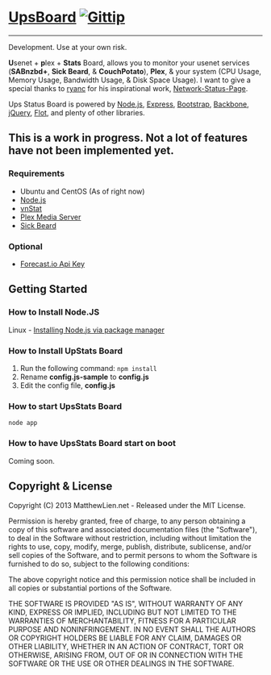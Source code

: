 # [UpsBoard](https://github.com/lienma/UpsBoard) [![Gittip](http://img.shields.io/gittip/lienma.png)](https://www.gittip.com/lienma/)
***
Development. Use at your own risk.

**U**senet + **p**lex + **Stats** Board, allows you to monitor your usenet services (**SABnzbd+**, **Sick Beard**, & **CouchPotato**), **Plex**, & your system (CPU Usage, Memory Usage, Bandwidth Usage, & Disk Space Usage). I want to give a special thanks to [ryanc](https://github.com/d4rk22) for his inspirational work, [Network-Status-Page](https://github.com/d4rk22/Network-Status-Page).

Ups Status Board is powered by [Node.js](http://www.nodejs.org/), [Express](http://www.expressjs.com/), [Bootstrap](http://www.getbootstrap.com/), [Backbone](http://www.backbonejs.org/), [jQuery](http://www.jquery.com/?), [Flot](www.flotcharts.org/), and plenty of other libraries.

## This is a work in progress. Not a lot of features have not been implemented yet.

### Requirements
*  Ubuntu and CentOS (As of right now)
*  [Node.js](http://www.nodejs.org/)
*  [vnStat](http://humdi.net/vnstat/)
*  [Plex Media Server](http://plexapp.com/)
*  [Sick Beard](http://sickbeard.com/)

### Optional
*  [Forecast.io Api Key](http://forecast.io/)


## Getting Started
### How to Install Node.JS
Linux - [Installing Node.js via package manager](https://github.com/joyent/node/wiki/Installing-Node.js-via-package-manager)

### How to Install UpStats Board
1.  Run the following command: ```` npm install ````
1.  Rename **config.js-sample** to **config.js**
1.  Edit the config file, **config.js**

### How to start UpsStats Board
    node app

### How to have UpsStats Board start on boot
Coming soon.

## Copyright & License

Copyright (C) 2013 MatthewLien.net - Released under the MIT License.

Permission is hereby granted, free of charge, to any person obtaining a copy of this software and associated documentation files (the "Software"), to deal in the Software without restriction, including without limitation the rights to use, copy, modify, merge, publish, distribute, sublicense, and/or sell copies of the Software, and to permit persons to whom the Software is furnished to do so, subject to the following conditions:

The above copyright notice and this permission notice shall be included in all copies or substantial portions of the Software.

THE SOFTWARE IS PROVIDED "AS IS", WITHOUT WARRANTY OF ANY KIND, EXPRESS OR IMPLIED, INCLUDING BUT NOT LIMITED TO THE WARRANTIES OF MERCHANTABILITY, FITNESS FOR A PARTICULAR PURPOSE AND
NONINFRINGEMENT. IN NO EVENT SHALL THE AUTHORS OR COPYRIGHT HOLDERS BE LIABLE FOR ANY CLAIM, DAMAGES OR OTHER LIABILITY, WHETHER IN AN ACTION OF CONTRACT, TORT OR OTHERWISE, ARISING FROM, OUT OF OR IN CONNECTION WITH THE SOFTWARE OR THE USE OR OTHER DEALINGS IN THE SOFTWARE.